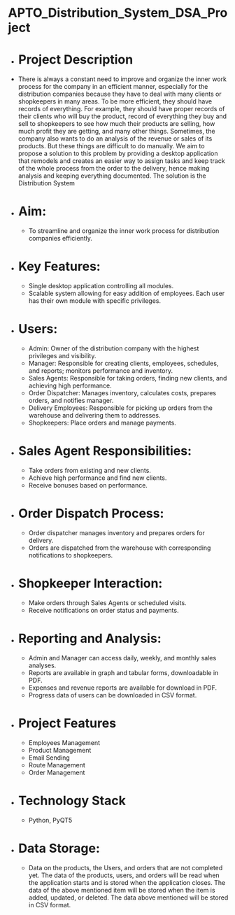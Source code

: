 # APTO_Distribution_System_DSA_Project
  - # Project Description
  - There is always a constant need to improve and organize the inner work process for the
    company in an efficient manner, especially for the distribution companies because they
    have to deal with many clients or shopkeepers in many areas. To be more efficient, they
    should have records of everything. For example, they should have proper records of their
    clients who will buy the product, record of everything they buy and sell to shopkeepers to
    see how much their products are selling, how much profit they are getting, and many other
    things. Sometimes, the company also wants to do an analysis of the revenue or sales of
    its products. But these things are difficult to do manually. We aim to propose a solution
    to this problem by providing a desktop application that remodels and creates an easier way
    to assign tasks and keep track of the whole process from the order to the delivery, hence
    making analysis and keeping everything documented. The solution is the Distribution
    System
  - # Aim:
    - To streamline and organize the inner work process for distribution companies efficiently.

  - # Key Features:
    - Single desktop application controlling all modules.
    - Scalable system allowing for easy addition of employees.
      Each user has their own module with specific privileges.
  - # Users:
    - Admin: Owner of the distribution company with the highest privileges and visibility.
    - Manager: Responsible for creating clients, employees, schedules, and reports; monitors performance and inventory.
    - Sales Agents: Responsible for taking orders, finding new clients, and achieving high performance.
    - Order Dispatcher: Manages inventory, calculates costs, prepares orders, and notifies manager.
    - Delivery Employees: Responsible for picking up orders from the warehouse and delivering them to addresses.
    - Shopkeepers: Place orders and manage payments.
  - # Sales Agent Responsibilities:
    - Take orders from existing and new clients.
    - Achieve high performance and find new clients.
    - Receive bonuses based on performance.
  - # Order Dispatch Process:
    - Order dispatcher manages inventory and prepares orders for delivery.
    - Orders are dispatched from the warehouse with corresponding notifications to shopkeepers.
  - # Shopkeeper Interaction:
    - Make orders through Sales Agents or scheduled visits.
    - Receive notifications on order status and payments.
  - # Reporting and Analysis:
    - Admin and Manager can access daily, weekly, and monthly sales analyses.
    - Reports are available in graph and tabular forms, downloadable in PDF.
    - Expenses and revenue reports are available for download in PDF.
    - Progress data of users can be downloaded in CSV format.
  - # Project Features
    - Employees Management
    - Product Management
    - Email Sending
    - Route Management
    - Order Management
  - # Technology Stack
    - Python, PyQT5
  - # Data Storage:
     - Data on the products, the Users, and orders that are not completed yet. The data of the
      products, users, and orders will be read when the application starts and is stored when the
      application closes. The data of the above mentioned item will be stored when the item
      is added, updated, or deleted. The data above mentioned will be stored in CSV format.
